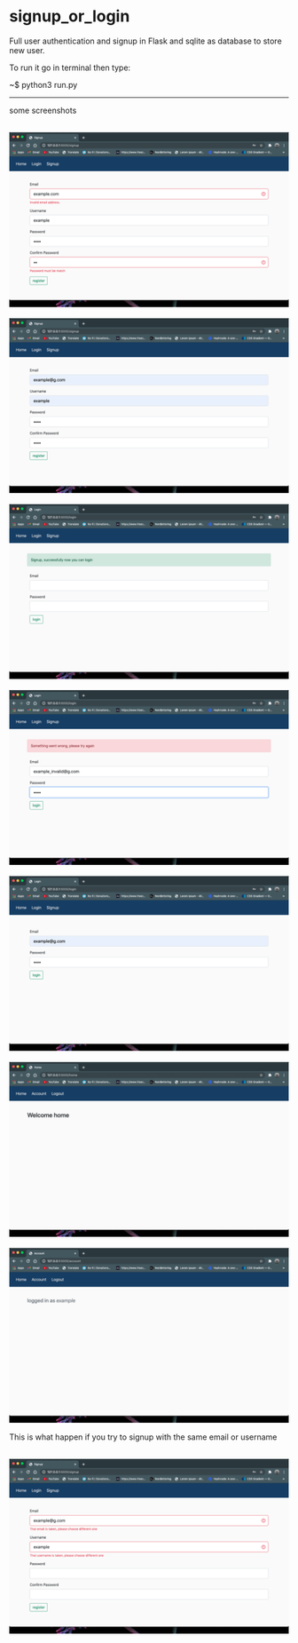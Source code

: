 # signup_or_login
Full user authentication and signup in Flask and sqlite as database to store new user.

To run it go in terminal then type:<br>

  ~$ python3 run.py

-------------------------

some screenshots

<br>
<img src="https://github.com/r-e-d-ant/signup-or-login/blob/main/screenshots/signup_errors_0.png"/>
<br>

<br>
<img src="https://github.com/r-e-d-ant/signup-or-login/blob/main/screenshots/signup_errors_1.png"/>
<br>

<br>
<img src="https://github.com/r-e-d-ant/signup-or-login/blob/main/screenshots/login_page.png"/>
<br>

<br>
<img src="https://github.com/r-e-d-ant/signup-or-login/blob/main/screenshots/invalid_login.png"/>
<br>

<br>
<img src="https://github.com/r-e-d-ant/signup-or-login/blob/main/screenshots/valid_login.png"/>
<br>

<br>
<img src="https://github.com/r-e-d-ant/signup-or-login/blob/main/screenshots/home.png"/>
<br>

<br>
<img src="https://github.com/r-e-d-ant/signup-or-login/blob/main/screenshots/account_page.png"/>
<br>

This is what happen if you try to signup with the same email or username

<br>
<img src="https://github.com/r-e-d-ant/signup-or-login/blob/main/screenshots/signup_errors.png"/>
<br>
